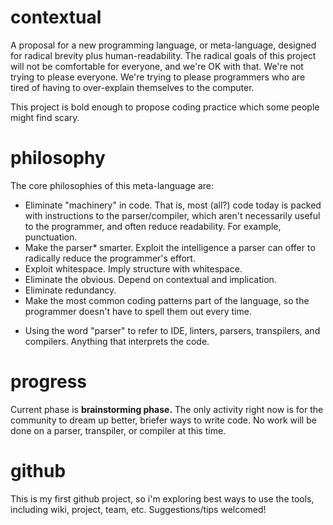 # contextual
A proposal for a new programming language, or meta-language, designed for radical brevity plus human-readability. The radical goals of this project will not be comfortable for everyone, and we're OK with that. We're not trying to please everyone. We're trying to please programmers who are tired of having to over-explain themselves to the computer. 

This project is bold enough to propose coding practice which some people might find scary. 

# philosophy
The core philosophies of this meta-language are:
- Eliminate "machinery" in code. That is, most (all?) code today is packed with instructions to the parser/compiler, which aren't necessarily useful to the programmer, and often reduce readability. For example, punctuation. 
- Make the parser* smarter. Exploit the intelligence a parser can offer to radically reduce the programmer's effort. 
- Exploit whitespace. Imply structure with whitespace. 
- Eliminate the obvious. Depend on contextual and implication. 
- Eliminate redundancy. 
- Make the most common coding patterns part of the language, so the programmer doesn't have to spell them out every time. 

* Using the word "parser" to refer to IDE, linters, parsers, transpilers, and compilers. Anything that interprets the code. 

# progress
Current phase is **brainstorming phase.** The only activity right now is for the community to dream up better, briefer ways to write code. No work will be done on a parser, transpiler, or compiler at this time. 

# github
This is my first github project, so i'm exploring best ways to use the tools, including wiki, project, team, etc. Suggestions/tips welcomed!
